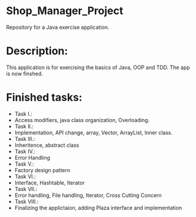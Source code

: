 # Shop_Manager_Project
Repository for a Java exercise application.

# Description:
This application is for exercising the basics of Java, OOP and TDD.
The app is now finshed. 

# Finished tasks:
- Task I.:
 - Access modifiers, java class organization, Overloading.
- Task II.:
 - Implementation, API change, array, Vector, ArrayList, Inner class.
- Task III.:
 - Inheritence, abstract class
- Task IV.:
 - Error Handling
- Task V.:
 - Factory design pattern
- Task VI.:
 - Interface, Hashtable, Iterator
- Task VII.:
 - Error handling, File handling, Iterator, Cross Cutting Concern
- Task VIII.:
 - Finalizing the applictaion, adding Plaza interface and implementation
